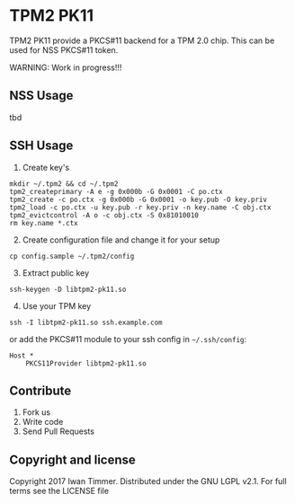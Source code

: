 TPM2 PK11
==========

TPM2 PK11 provide a PKCS#11 backend for a TPM 2.0 chip.
This can be used for NSS PKCS#11 token.

WARNING: Work in progress!!!

## NSS Usage

tbd

## SSH Usage

1. Create key's
```
mkdir ~/.tpm2 && cd ~/.tpm2
tpm2_createprimary -A e -g 0x000b -G 0x0001 -C po.ctx
tpm2_create -c po.ctx -g 0x000b -G 0x0001 -o key.pub -O key.priv
tpm2_load -c po.ctx -u key.pub -r key.priv -n key.name -C obj.ctx
tpm2_evictcontrol -A o -c obj.ctx -S 0x81010010
rm key.name *.ctx
```
2. Create configuration file and change it for your setup
```
cp config.sample ~/.tpm2/config
```
3. Extract public key
```
ssh-keygen -D libtpm2-pk11.so
```
4. Use your TPM key
```
ssh -I libtpm2-pk11.so ssh.example.com
```
or add the PKCS#11 module to your ssh config in `~/.ssh/config`:
```
Host *
    PKCS11Provider libtpm2-pk11.so
```

## Contribute

1. Fork us
2. Write code
3. Send Pull Requests

## Copyright and license

Copyright 2017 Iwan Timmer. Distributed under the GNU LGPL v2.1. For full terms see the LICENSE file
